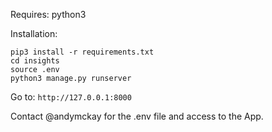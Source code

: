 Requires: python3

Installation:
```
pip3 install -r requirements.txt
cd insights
source .env
python3 manage.py runserver
```

Go to:
`http://127.0.0.1:8000`

Contact @andymckay for the .env file and access to the App.